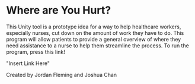# Where are You Hurt?

This Unity tool is a prototype idea for a way to help healthcare workers, especially nurses, cut down on the amount of work they have to do. This program will allow patients to provide a general overview of where they need assistance to a nurse to help them streamline the process. To run the program, press this link!

"Insert Link Here"

Created by Jordan Fleming and Joshua Chan
